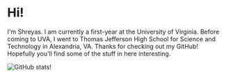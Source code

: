 # Hi!

I'm Shreyas. I am currently a first-year at the University of Virginia.
Before coming to UVA, I went to Thomas Jefferson High School for Science and Technology in Alexandria, VA.
Thanks for checking out my GitHub! Hopefully you'll find some of the stuff in here interesting.

![GitHub stats!](https://github-readme-stats.vercel.app/api?username=smayya337&show_icons=true&count_private=true)
